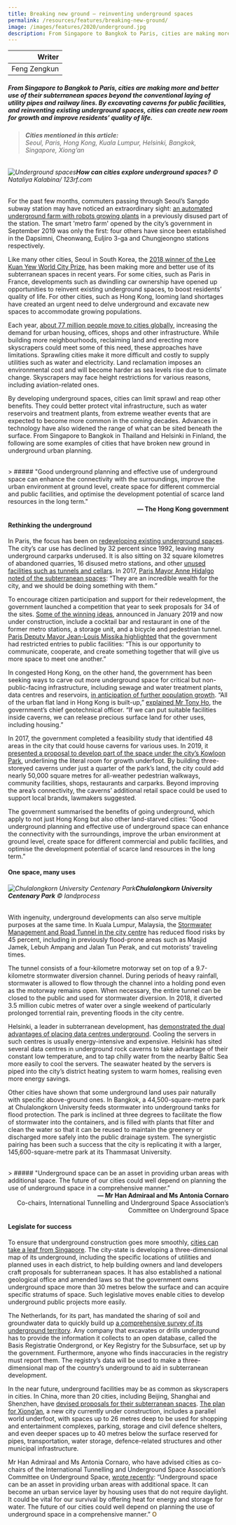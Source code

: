 ```yaml
---
title: Breaking new ground — reinventing underground spaces
permalink: /resources/features/breaking-new-ground/
image: /images/features/2020/underground.jpg
description: From Singapore to Bangkok to Paris, cities are making more and better use of their subterranean spaces beyond the conventional laying of utility pipes and railway lines. By excavating caverns for public facilities, and reinventing existing underground spaces, cities can create new room for growth and improve residents’ quality of life.
---
```


| Writer |
|---:|
| Feng Zengkun |

##### From Singapore to Bangkok to Paris, cities are making more and better use of their subterranean spaces beyond the conventional laying of utility pipes and railway lines. By excavating caverns for public facilities, and reinventing existing underground spaces, cities can create new room for growth and improve residents’ quality of life.

> ###### **Cities mentioned in this article:** <br> Seoul, Paris, Hong Kong, Kuala Lumpur, Helsinki, Bangkok, Singapore, Xiong’an

###### ![Underground spaces](/images/features/2020/underground.jpg/)**How can cities explore underground spaces?** © Nataliya Kalabina/ 123rf.com

For the past few months, commuters passing through Seoul’s Sangdo subway station may have noticed an extraordinary sight: [an automated underground farm with robots growing plants](http://english.seoul.go.kr/seoul-opens-koreas-first-smart-metro-farm-at-sangdo-station/) in a previously disused part of the station. The smart 'metro farm' opened by the city’s government in September 2019 was only the first: four others have since been established in the Dapsimni, Cheonwang, Euljiro 3-ga and Chungjeongno stations respectively. 

Like many other cities, Seoul in South Korea, the [2018 winner of the Lee Kuan Yew World City Prize](https://www.leekuanyewworldcityprize.com.sg/laureates/2018/laureate/), has been making more and better use of its subterranean spaces in recent years. For some cities, such as Paris in France, developments such as dwindling car ownership have opened up opportunities to reinvent existing underground spaces, to boost residents’ quality of life. For other cities, such as Hong Kong, looming land shortages have created an urgent need to delve underground and excavate new spaces to accommodate growing populations. 

Each year, [about 77 million people move to cities globally](https://www.weforum.org/agenda/2016/07/this-map-shows-the-incredible-growth-of-megacities/), increasing the demand for urban housing, offices, shops and other infrastructure. While building more neighbourhoods, reclaiming land and erecting more skyscrapers could meet some of this need, these approaches have limitations. Sprawling cities make it more difficult and costly to supply utilities such as water and electricity. Land reclamation imposes an environmental cost and will become harder as sea levels rise due to climate change. Skyscrapers may face height restrictions for various reasons, including aviation-related ones. 

By developing underground spaces, cities can limit sprawl and reap other benefits. They could better protect vital infrastructure, such as water reservoirs and treatment plants, from extreme weather events that are expected to become more common in the coming decades. Advances in technology have also widened the range of what can be sited beneath the surface. From Singapore to Bangkok in Thailand and Helsinki in Finland, the following are some examples of cities that have broken new ground in underground urban planning. 

<br>
> ##### "Good underground planning and effective use of underground space can enhance the connectivity with the surroundings, improve the urban environment at ground level, create space for different commercial and public facilities, and optimise the development potential of scarce land resources in the long term."

<div align="right"><b>— The Hong Kong government</b></div>

#### **Rethinking the underground**

In Paris, the focus has been on [redeveloping existing underground spaces](https://www.bbc.com/news/av/business-49928362/turning-paris-s-underground-car-parks-into-mushrooms-farms). The city’s car use has declined by 32 percent since 1992, leaving many underground carparks underused. It is also sitting on 32 square kilometres of abandoned quarries, 16 disused metro stations, and other [unused facilities such as tunnels and cellars](https://www.theguardian.com/cities/2017/feb/06/beyond-kingdom-death-journey-subterranean-paris). In 2017, [Paris Mayor Anne Hidalgo noted of the subterranean spaces](https://www.theguardian.com/world/2017/may/24/paris-ghost-metro-stations-international-competition-champ-de-mars): “They are an incredible wealth for the city, and we should be doing something with them.”

To encourage citizen participation and support for their redevelopment, the government launched a competition that year to seek proposals for 34 of the sites. [Some of the winning ideas](https://www.citylab.com/design/2019/05/reinvent-paris-ii-urban-planning-architecture-infrastructurec/589330/), announced in January 2019 and now under construction, include a cocktail bar and restaurant in one of the former metro stations, a storage unit, and a bicycle and pedestrian tunnel. [Paris Deputy Mayor Jean-Louis Missika highlighted](https://www.citylab.com/design/2017/09/what-will-come-of-the-competition-to-reinvent-paris/541644/) that the government had restricted entries to public facilities: “This is our opportunity to communicate, cooperate, and create something together that will give us more space to meet one another.”

In congested Hong Kong, on the other hand, the government has been seeking ways to carve out more underground space for critical but non-public-facing infrastructure, including sewage and water treatment plants, data centres and reservoirs, [in anticipation of further population growth](https://www.landforhongkong.hk/en/supply_analysis/cavern.php). “All of the urban flat land in Hong Kong is built-up,” [explained Mr Tony Ho](https://www.wired.com/story/hong-kong-caverns-real-estate/), the government’s chief geotechnical officer. “If we can put suitable facilities inside caverns, we can release precious surface land for other uses, including housing.”

In 2017, the government completed a feasibility study that identified 48 areas in the city that could house caverns for various uses. In 2019, it [presented a proposal to develop part of the space under the city’s Kowloon Park](https://www.scmp.com/news/hong-kong/society/article/3016050/kowloon-park-underground-zone-should-boost-local-brands-say), underlining the literal room for growth underfoot. By building three-storeyed caverns under just a quarter of the park’s land, the city could add nearly 50,000 square metres for all-weather pedestrian walkways, community facilities, shops, restaurants and carparks. Beyond improving the area’s connectivity, the caverns’ additional retail space could be used to support local brands, lawmakers suggested. 

The government summarised the benefits of going underground, which apply to not just Hong Kong but also other land-starved cities: “Good underground planning and effective use of underground space can enhance the connectivity with the surroundings, improve the urban environment at ground level, create space for different commercial and public facilities, and optimise the development potential of scarce land resources in the long term.”

#### **One space, many uses**

###### ![Chulalongkorn University Centenary Park](/images/features/2020/chulalongkorn-park.jpg/)**Chulalongkorn University Centenary Park** © landprocess

With ingenuity, underground developments can also serve multiple purposes at the same time. In Kuala Lumpur, Malaysia, the [Stormwater Management and Road Tunnel in the city centre](https://www.thestar.com.my/metro/metro-news/2018/07/11/flood-control-the-priority-kl-motorists-need-to-realise-that-the-smart-tunnel-is-a-storm-drain-first) has reduced flood risks by 45 percent, including in previously flood-prone areas such as Masjid Jamek, Lebuh Ampang and Jalan Tun Perak, and cut motorists’ traveling times.

The tunnel consists of a four-kilometre motorway set on top of a 9.7-kilometre stormwater diversion channel. During periods of heavy rainfall, stormwater is allowed to flow through the channel into a holding pond even as the motorway remains open. When necessary, the entire tunnel can be closed to the public and used for stormwater diversion. In 2018, it diverted 3.5 million cubic metres of water over a single weekend of particularly prolonged torrential rain, preventing floods in the city centre. 

Helsinki, a leader in subterranean development, has [demonstrated the dual advantages of placing data centres underground](https://www.datacenterknowledge.com/archives/2011/09/06/sea-cooled-data-center-heats-homes-in-helsinki). Cooling the servers in such centres is usually energy-intensive and expensive. Helsinki has sited several data centres in underground rock caverns to take advantage of their constant low temperature, and to tap chilly water from the nearby Baltic Sea more easily to cool the servers. The seawater heated by the servers is piped into the city’s district heating system to warm homes, realising even more energy savings.

Other cities have shown that some underground land uses pair naturally with specific above-ground ones. In Bangkok, a 44,500-square-metre park at Chulalongkorn University feeds stormwater into underground tanks for flood protection. The park is inclined at three degrees to facilitate the flow of stormwater into the containers, and is filled with plants that filter and clean the water so that it can be reused to maintain the greenery or discharged more safely into the public drainage system. The synergistic pairing has been such a success that the city is replicating it with a larger, 145,600-square-metre park at its Thammasat University.

<br>
> ##### "Underground space can be an asset in providing urban areas with additional space. The future of our cities could well depend on planning the use of underground space in a comprehensive manner."

<div align="right"><b>— Mr Han Admiraal and Ms Antonia Cornaro</b> <br> Co-chairs, International Tunnelling and Underground Space Association’s Committee on Underground Space</div>

#### **Legislate for success**

To ensure that underground construction goes more smoothly, [cities can take a leaf from Singapore](https://www.sgsme.sg/news/underground-build-singapore-building-deep). The city-state is developing a three-dimensional map of its underground, including the specific locations of utilities and planned uses in each district, to help building owners and land developers craft proposals for subterranean spaces. It has also established a national geological office and amended laws so that the government owns underground space more than 30 metres below the surface and can acquire specific stratums of space. Such legislative moves enable cities to develop underground public projects more easily. 

The Netherlands, for its part, has mandated the sharing of soil and groundwater data to quickly build up [a comprehensive survey of its underground territory](https://www.tno.nl/en/focus-areas/energy-transition/roadmaps/geological-survey-of-the-netherlands/geological-survey-of-the-netherlands/bro-the-dutch-key-register-of-the-subsurface/). Any company that excavates or drills underground has to provide the information it collects to an open database, called the Basis Registratie Ondergrond, or Key Registry for the Subsurface, set up by the government. Furthermore, anyone who finds inaccuracies in the registry must report them. The registry’s data will be used to make a three-dimensional map of the country’s underground to aid in subterranean development.

In the near future, underground facilities may be as common as skyscrapers in cities. In China, more than 20 cities, including Beijing, Shanghai and Shenzhen, have [devised proposals for their subterranean spaces](https://www.businesstimes.com.sg/real-estate/crowded-hong-kong-goes-underground-to-overcome-land-crunch). [The plan for Xiong’an](https://www.businessinsider.com/china-underground-city-xiong-rongcheng-anxin-county-2017-6?IR=T), a new city currently under construction, includes a parallel world underfoot, with spaces up to 26 metres deep to be used for shopping and entertainment complexes, parking, storage and civil defence shelters, and even deeper spaces up to 40 metres below the surface reserved for pipes, transportation, water storage, defence-related structures and other municipal infrastructure. 

Mr Han Admiraal and Ms Antonia Cornaro, who have advised cities as co-chairs of the International Tunnelling and Underground Space Association’s Committee on Underground Space, [wrote recently](https://www.ice.org.uk/news-and-insight/the-civil-engineer/july-2018/why-underground-space-is-key-to-our-survival): “Underground space can be an asset in providing urban areas with additional space. It can become an urban service layer by housing uses that do not require daylight. It could be vital for our survival by offering heat for energy and storage for water. The future of our cities could well depend on planning the use of underground space in a comprehensive manner.” **<font color="#967942">O</font>**
